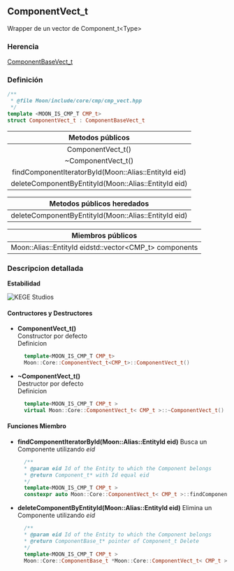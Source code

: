 ## **ComponentVect_t**

Wrapper de un vector de Component_t\<Type> 

### Herencia
[ComponentBaseVect_t](cmp_base_vect.md)

### Definición

```C++
/**
 * @file Moon/include/core/cmp/cmp_vect.hpp
 */
template <MOON_IS_CMP_T CMP_t>
struct ComponentVect_t : ComponentBaseVect_t
```

| **Metodos públicos**                                 |
|:----------------------------------------------------:|
| ComponentVect_t()                                    |
| ~ComponentVect_t()                                   |
| findComponentIteratorById(Moon::Alias::EntityId eid) |
| deleteComponentByEntityId(Moon::Alias::EntityId eid) |

| **Metodos públicos heredados**                       |
|:----------------------------------------------------:|
| deleteComponentByEntityId(Moon::Alias::EntityId eid) |

| **Miembros públicos**                                  |
|:------------------------------------------------------:|
| Moon::Alias::EntityId eidstd::vector<CMP_t> components |

### **Descripcion detallada**

**Estabilidad**

![KEGE Studios](https://raw.githubusercontent.com/reitmas32/Moon/master/assets/stability/stability_2.png)

#### Contructores y Destructores

- **ComponentVect_t()**<br>
  Constructor por defecto<br>
  Definicion
  ``` C++
    template<MOON_IS_CMP_T CMP_t>
    Moon::Core::ComponentVect_t<CMP_t>::ComponentVect_t()
  ```

- **~ComponentVect_t()**<br>
  Destructor por defecto<br>
  Definicion
  ``` C++
    template<MOON_IS_CMP_T CMP_t >
    virtual Moon::Core::ComponentVect_t< CMP_t >::~ComponentVect_t()
  ```

#### Funciones Miembro

- **findComponentIteratorById(Moon::Alias::EntityId eid)**
  Busca un Componente utilizando *eid*
  ``` C++
    /**
    * @param eid Id of the Entity to which the Component belongs
    * @return Component_t* with Id equal eid
    */
    template<MOON_IS_CMP_T CMP_t >
    constexpr auto Moon::Core::ComponentVect_t< CMP_t >::findComponentIteratorById(Moon::Alias::EntityId eid) noexcept
  ```

- **deleteComponentByEntityId(Moon::Alias::EntityId eid)**
  Elimina un Componente utilizando *eid*
  ``` C++
    /**
    * @param eid Id of the Entity to which the Component belongs
    * @return ComponentBase_t* pointer of Component_t Delete
    */
    template<MOON_IS_CMP_T CMP_t >
    Moon::Core::ComponentBase_t *Moon::Core::ComponentVect_t< CMP_t >::deleteComponentByEntityId(Moon::Alias::EntityId eid) override final
  ```

